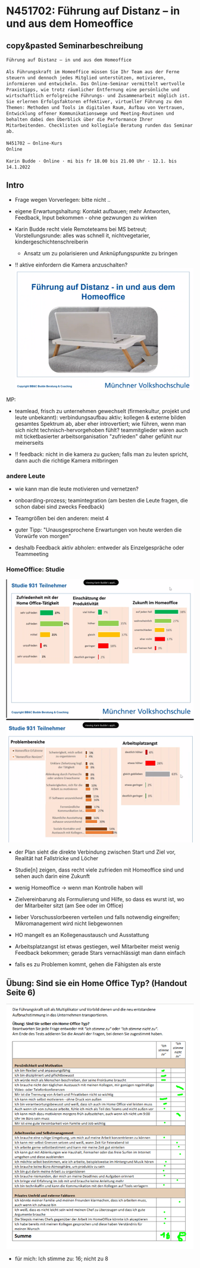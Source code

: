 # N451702: Führung auf Distanz – in und aus dem Homeoffice

## copy&pasted Seminarbeschreibung

```
Führung auf Distanz – in und aus dem Homeoffice

Als Führungskraft im Homeoffice müssen Sie Ihr Team aus der Ferne steuern und dennoch jedes Mitglied unterstützen, motivieren, informieren und entwickeln. Das Online-Seminar vermittelt wertvolle Praxistipps, wie trotz räumlicher Entfernung eine persönliche und wirtschaftlich erfolgreiche Führungs- und Zusammenarbeit möglich ist.
Sie erlernen Erfolgsfaktoren effektiver, virtueller Führung zu den Themen: Methoden und Tools im digitalen Raum, Aufbau von Vertrauen, Entwicklung offener Kommunikationswege und Meeting-Routinen und behalten dabei den Überblick über die Performance Ihrer Mitarbeitenden. Checklisten und kollegiale Beratung runden das Seminar ab.

N451702 – Online-Kurs                                                                Online

Karin Budde · Online · mi bis fr 18.00 bis 21.00 Uhr · 12.1. bis 14.1.2022
```

## Intro
* Frage wegen Vorverlegen: bitte nicht ..

* eigene Erwartungshaltung: Kontakt aufbauen; mehr Antworten, Feedback, Input bekommen - ohne gezwungen zu wirken
* Karin Budde recht viele Remoteteams bei MS betreut; Vorstellungsrunde: alles was schnell it, nichtvegetarier, kindergeschichtenschreiberin
  * Ansatz um zu polarisieren und Anknüpfungspunkte zu bringen
* !! aktive einfordern die Kamera anzuschalten?
![](00.png)

MP:
* teamlead, frisch zu unternehmen gewechselt (firmenkultur, projekt und leute unbekannt): verbindungsaufbau aktiv; kollegen & externe bilden gesamtes Spektrum ab, aber eher introvertiert; wie führen, wenn man sich nicht technisch-hervorgehoben fühlt? teammitglieder wären auch mit ticketbasierter arbeitsorganisation "zufrieden" daher gefühlt nur meinerseits 

* !! feedback: nicht in die kamera zu gucken; falls man zu leuten spricht, dann auch die richtige Kamera mitbringen

### andere Leute
* wie kann man die leute motivieren und vernetzen?
* onboarding-prozess; teamintegration (am besten die Leute fragen, die schon dabei sind zwecks Feedback)
* Teamgrößen bei den anderen: meist 4

* guter Tipp: "Unausgesprochene Erwartungen von heute werden die Vorwürfe von morgen"
* deshalb Feedback aktiv abholen: entweder als Einzelgespräche oder Teammeeting

### HomeOffice: Studie
![](01.png)
![](02.png)

* der Plan sieht die direkte Verbindung zwischen Start und Ziel vor, Realität hat Fallstricke und Löcher
* Studie[n] zeigen, dass recht viele zufrieden mit Homeoffice sind und sehen auch darin eine Zukunft

* wenig Homeoffice -> wenn man Kontrolle haben will
* Zielvereinbarung als Formulierung und Hilfe, so dass es wurst ist, wo der Mitarbeiter sitzt (am See oder im Office)
* lieber Vorschusslorbeeren verteilen und falls notwendig eingreifen; Mikromanagement wird nicht liebgewonnen
* HO mangelt es an Kollegenaustausch und Ausstattung
* Arbeitsplatzangst ist etwas gestiegen, weil Mitarbeiter meist wenig Feedback bekommen; gerade Stars vernachlässigt man dann einfach
* falls es zu Problemen kommt, gehen die Fähigsten als erste

## Übung: Sind sie ein Home Office Typ? (Handout Seite 6)

![](03.png)
* für mich: Ich stimme zu: 16; nicht zu 8


